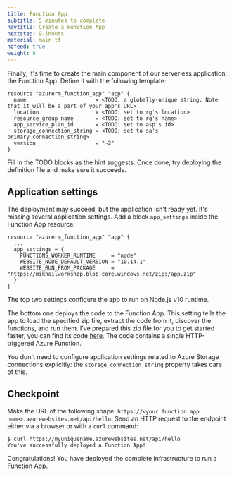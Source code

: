 ```yaml
---
title: Function App
subtitle: 5 minutes to complete
navtitle: Create a Function App
nextstep: 9-inouts
material: main.tf
nofeed: true
weight: 8
---
```


Finally, it's time to create the main component of our serverless application: the Function App. Define it with the following template:

``` hcl
resource "azurerm_function_app" "app" {
  name                      = <TODO: a globally-unique string. Note that it will be a part of your app's URL>
  location                  = <TODO: set to rg's location>
  resource_group_name       = <TODO: set to rg's name>
  app_service_plan_id       = <TODO: set to asp's id>
  storage_connection_string = <TODO: set to sa's primary_connection_string>
  version                   = "~2"
}
```

Fill in the TODO blocks as the hint suggests. Once done, try deploying the definition file and make sure it succeeds.

## Application settings

The deployment may succeed, but the application isn't ready yet. It's missing several application settings. Add a block `app_settings` inside the Function App resource:

``` hcl
resource "azurerm_function_app" "app" {
  ...
  app_settings = {
    FUNCTIONS_WORKER_RUNTIME     = "node"
    WEBSITE_NODE_DEFAULT_VERSION = "10.14.1"
    WEBSITE_RUN_FROM_PACKAGE     = "https://mikhailworkshop.blob.core.windows.net/zips/app.zip"
  }
}
```

The top two settings configure the app to run on Node.js v10 runtime.

The bottom one deploys the code to the Function App. This setting tells the app to load the specified zip file, extract the code from it, discover the functions, and run them. I've prepared this zip file for you to get started faster, you can find its code [here](https://github.com/mikhailshilkov/mikhailio-hugo/tree/master/content/lab/materials/app). The code contains a single HTTP-triggered Azure Function.

You don't need to configure application settings related to Azure Storage connections explicitly: the `storage_connection_string` property takes care of this.

## Checkpoint

Make the URL of the following shape: `https://<your function app name>.azurewebsites.net/api/hello`. Send an HTTP request to the endpoint either via a browser or with a `curl` command:

```
$ curl https://myuniquename.azurewebsites.net/api/hello
You've successfully deployed a Function App!
```

Congratulations! You have deployed the complete infrastructure to run a Function App.
